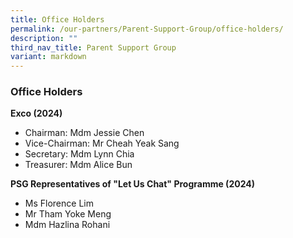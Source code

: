 ```yaml
---
title: Office Holders
permalink: /our-partners/Parent-Support-Group/office-holders/
description: ""
third_nav_title: Parent Support Group
variant: markdown
---
```

### Office Holders

**Exco (2024)**

*   Chairman: Mdm Jessie Chen
*   Vice-Chairman: Mr Cheah Yeak Sang
*   Secretary: Mdm Lynn Chia
*   Treasurer: Mdm Alice Bun

**PSG Representatives of "Let Us Chat" Programme (2024)**

*   Ms Florence Lim
*   Mr Tham Yoke Meng
*   Mdm Hazlina Rohani